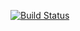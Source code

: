 [![Build Status](https://travis-ci.org/tuyentv96/go-sanitize.svg?branch=master)](https://travis-ci.org/tuyentv96/go-sanitize)